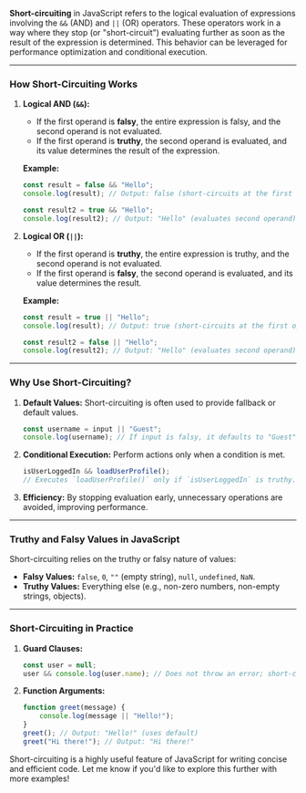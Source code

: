 **Short-circuiting** in JavaScript refers to the logical evaluation of expressions involving the `&&` (AND) and `||` (OR) operators. These operators work in a way where they stop (or "short-circuit") evaluating further as soon as the result of the expression is determined. This behavior can be leveraged for performance optimization and conditional execution.

---

### **How Short-Circuiting Works**

1. **Logical AND (`&&`):**
   - If the first operand is **falsy**, the entire expression is falsy, and the second operand is not evaluated.
   - If the first operand is **truthy**, the second operand is evaluated, and its value determines the result of the expression.

   **Example:**
   ```javascript
   const result = false && "Hello";
   console.log(result); // Output: false (short-circuits at the first operand)

   const result2 = true && "Hello";
   console.log(result2); // Output: "Hello" (evaluates second operand)
   ```

2. **Logical OR (`||`):**
   - If the first operand is **truthy**, the entire expression is truthy, and the second operand is not evaluated.
   - If the first operand is **falsy**, the second operand is evaluated, and its value determines the result.

   **Example:**
   ```javascript
   const result = true || "Hello";
   console.log(result); // Output: true (short-circuits at the first operand)

   const result2 = false || "Hello";
   console.log(result2); // Output: "Hello" (evaluates second operand)
   ```

---

### **Why Use Short-Circuiting?**
1. **Default Values:**
   Short-circuiting is often used to provide fallback or default values.
   ```javascript
   const username = input || "Guest";
   console.log(username); // If input is falsy, it defaults to "Guest".
   ```

2. **Conditional Execution:**
   Perform actions only when a condition is met.
   ```javascript
   isUserLoggedIn && loadUserProfile();
   // Executes `loadUserProfile()` only if `isUserLoggedIn` is truthy.
   ```

3. **Efficiency:**
   By stopping evaluation early, unnecessary operations are avoided, improving performance.

---

### **Truthy and Falsy Values in JavaScript**
Short-circuiting relies on the truthy or falsy nature of values:
- **Falsy Values:** `false`, `0`, `""` (empty string), `null`, `undefined`, `NaN`.
- **Truthy Values:** Everything else (e.g., non-zero numbers, non-empty strings, objects).

---

### **Short-Circuiting in Practice**

1. **Guard Clauses:**
   ```javascript
   const user = null;
   user && console.log(user.name); // Does not throw an error; short-circuits at `null`.
   ```

2. **Function Arguments:**
   ```javascript
   function greet(message) {
       console.log(message || "Hello!");
   }
   greet(); // Output: "Hello!" (uses default)
   greet("Hi there!"); // Output: "Hi there!"
   ```

Short-circuiting is a highly useful feature of JavaScript for writing concise and efficient code. Let me know if you'd like to explore this further with more examples!